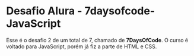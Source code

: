 # Desafio Alura - 7daysofcode-JavaScript 

 Esse é o desafio 2 de um total de 7, chamado de **7DaysOfCode**. 
 O curso é voltado para JavaScript, porém já fiz a parte de HTML e CSS.
